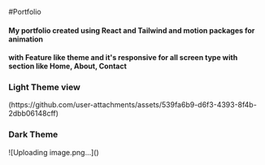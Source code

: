 #Portfolio
<h4>My portfolio created using React and Tailwind and motion packages for animation </h4>
<h4>with Feature like theme and it's responsive for all screen type with section like Home, About, Contact</h4>
<h3>Light Theme view</h3>
(https://github.com/user-attachments/assets/539fa6b9-d6f3-4393-8f4b-2dbb06148cff) 
<h3>Dark Theme</h3>
![Uploading image.png…]()


